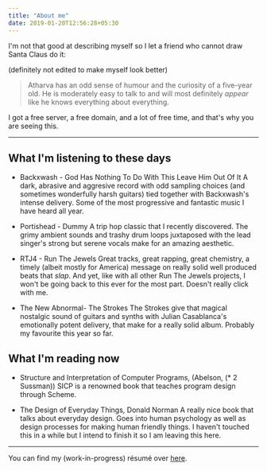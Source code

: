 ```yaml
---
title: "About me"
date: 2019-01-20T12:56:28+05:30
---
```


I'm not that good at describing myself so I let a friend who cannot draw Santa Claus do it:

(definitely not edited to make myself look better)

> Atharva has an odd sense of humour and the curiosity of a five-year old. He is moderately easy to talk to and will most definitely *appear* like he knows everything about everything.

I got a free server, a free domain, and a lot of free time, and that's why you are seeing this.

---

## What I'm listening to these days

- Backxwash - God Has Nothing To Do With This Leave Him Out Of It
A dark, abrasive and aggresive record with odd sampling choices (and sometimes wonderfully harsh guitars) tied together with Backxwash's intense delivery. Some of the most progressive and fantastic music I have heard all year.

- Portishead - Dummy
A trip hop classic that I recently discovered. The grimy ambient sounds and trashy drum loops juxtaposed with the lead singer's strong but serene vocals make for an amazing aesthetic.

- RTJ4 - Run The Jewels
Great tracks, great rapping, great chemistry, a timely (albeit mostly for America) message on really solid well produced beats that *slap*. And yet, like with all other Run The Jewels projects, I won't be going back to this ever for the most part. Doesn't really click with me.

- The New Abnormal- The Strokes
The Strokes give that magical nostalgic sound of guitars and synths with Julian Casablanca's emotionally potent delivery, that make for a really solid album. Probably my favourite this year so far.

## What I'm reading now

- Structure and Interpretation of Computer Programs, (Abelson, (* 2 Sussman))
SICP is a renowned book that teaches program design through Scheme.

- The Design of Everyday Things, Donald Norman
A really nice book that talks about everyday design. Goes into human psychology as well as design processes for making human friendly things. I haven't touched this in a while but I intend to finish it so I am leaving this here.

---

You can find my (work-in-progress) résumé over [here](/resume.pdf).
